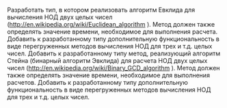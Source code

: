 Разработать тип, в котором реализовать алгоритм Евклида для вычисления НОД двух целых чисел 
(http://en.wikipedia.org/wiki/Euclidean_algorithm ). Метод должен также определять значение времени, необходимое для 
выполнения расчета. Добавить к разработанному типу дополнительную функциональность в виде перегруженных методов вычисления 
НОД для трех и т.д. целых чисел. Добавить к разработанному типу метод, реализующий алгоритм Стейна
(бинарный алгоритм Эвклида) для расчета НОД двух целых чисел (http://en.wikipedia.org/wiki/Binary_GCD_algorithm ).
Метод должен также определять значение времени, необходимое для выполнения расчетов. Добавить к разработанному типу 
дополнительную функциональность в виде перегруженных методов вычисления НОД для трех и т.д. целых чисел.
